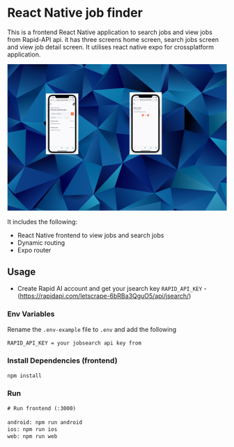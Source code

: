 # React Native job finder

This is a frontend React Native application to search jobs and view jobs from Rapid-API api. it has three screens home screen, search jobs screen and view job detail screen. It utilises react native expo for crossplatform application.    

<img src="./assets/images/jobsearch.jpg" />

It includes the following:

- React Native frontend to view jobs and search jobs
- Dynamic routing
- Expo router

## Usage

- Create Rapid AI account and get your jsearch key  `RAPID_API_KEY` - (https://rapidapi.com/letscrape-6bRBa3QguO5/api/jsearch/)

### Env Variables

Rename the `.env-example` file to `.env` and add the following

```
RAPID_API_KEY = your jobsearch api key from 
```

### Install Dependencies (frontend)

```
npm install

```

### Run

```
# Run frontend (:3000)

android: npm run android
ios: npm run ios
web: npm run web
```